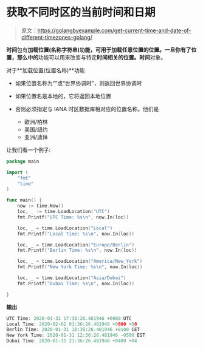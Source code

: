 # 获取不同时区的当前时间和日期

> 原文：<https://golangbyexample.com/get-current-time-and-date-of-different-timezones-golang/>

**时间**包有**加载位置(名称字符串)**功能，可用于加载任意位置的位置。一旦你有了位置，那么**中的**功能可以用来改变与特定**时间相关的位置。时间**对象。

对于**加载位置(位置名称)**功能

*   如果位置名称为“”或“世界协调时”，则返回世界协调时

*   如果位置名是本地的，它将返回本地位置

*   否则必须指定与 IANA 时区数据库相对应的位置名称。他们是
    *   欧洲/柏林
    *   美国/纽约
    *   亚洲/迪拜

让我们看一个例子:

```go
package main

import (
	"fmt"
	"time"
)

func main() {
	now := time.Now()
	loc, _ := time.LoadLocation("UTC")
	fmt.Printf("UTC Time: %s\n", now.In(loc))

	loc, _ = time.LoadLocation("Local")
	fmt.Printf("Local Time: %s\n", now.In(loc))

	loc, _ = time.LoadLocation("Europe/Berlin")
	fmt.Printf("Berlin Time: %s\n", now.In(loc))

	loc, _ = time.LoadLocation("America/New_York")
	fmt.Printf("New York Time: %s\n", now.In(loc))

	loc, _ = time.LoadLocation("Asia/Dubai")
	fmt.Printf("Dubai Time: %s\n", now.In(loc))

} 
```

**输出**

```go
UTC Time: 2020-01-31 17:36:26.481946 +0000 UTC
Local Time: 2020-02-01 01:36:26.481946 +0800 +08
Berlin Time: 2020-01-31 18:36:26.481946 +0100 CET
New York Time: 2020-01-31 12:36:26.481946 -0500 EST
Dubai Time: 2020-01-31 21:36:26.481946 +0400 +04
```